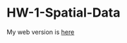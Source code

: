 # HW-1-Spatial-Data

My web version is [here](https://dacss-690c-spring-2025.github.io/HW-1-Spatial-Data/)
